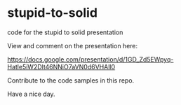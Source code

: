 # stupid-to-solid
code for the stupid to solid presentation

View and comment on the presentation here:

https://docs.google.com/presentation/d/1GD_Zd5EWpyq-Hatle5iW2Dlt46NNiO7aVN0d6VHAll0

Contribute to the code samples in this repo.

Have a nice day.
